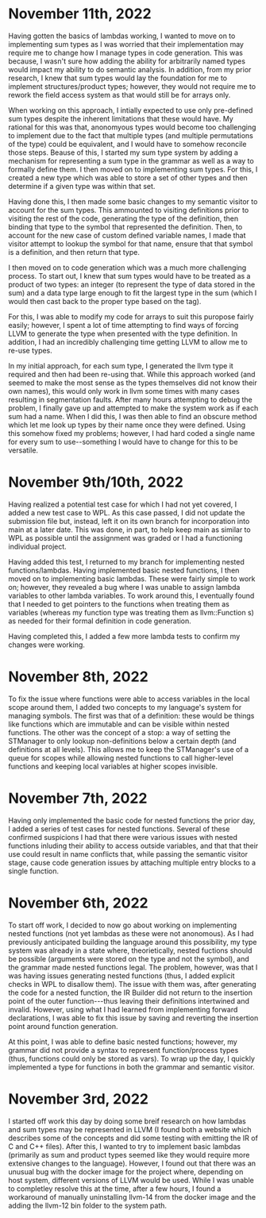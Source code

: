 # November 11th, 2022

Having gotten the basics of lambdas working, I wanted to move on to implementing sum types as I was worried that their implementation may require me to change how I manage types in code generation. This was because, I wasn't sure how adding the ability for arbitrarily named types would impact my ability to do semantic analysis. In addition, from my prior research, I knew that sum types would lay the foundation for me to implement structures/product types; however, they would not require me to rework the field access system as that would still be for arrays only. 

When working on this approach, I intially expected to use only pre-defined sum types despite the inherent limitations that these would have. My rational for this was that, anonomyous types would become too challenging to implement due to the fact that multiple types (and multiple permutations of the type) could be equivalent, and I would have to somehow reconcile those steps. Beause of this, I started my sum type system by adding a mechanism for representing a sum type in the grammar as well as a way to formally define them. I then moved on to implementing sum types. For this, I created a new type which was able to store a set of other types and then determine if a given type was within that set. 

Having done this, I then made some basic changes to my semantic visitor to account for the sum types. This ammounted to visiting definitions prior to visiting the rest of the code, generating the type of the definition, then binding that type to the symbol that represented the definition. Then, to account for the new case of custom defined variable names, I made that visitor attempt to lookup the symbol for that name, ensure that that symbol is a definition, and then return that type. 


I then moved on to code generation which was a much more challenging process. To start out, I knew that sum types would have to be treated as a product of two types: an integer (to represent the type of data stored in the sum) and a data type large enough to fit the largest type in the sum (which I would then cast back to the proper type based on the tag).

For this, I was able to modify my code for arrays to suit this puropose fairly easily; however, I spent a lot of time attempting to find ways of forcing LLVM to generate the type when presented with the type definition. In addition, I had an incredibly challenging time getting LLVM to allow me to re-use types. 

In my initial approach, for each sum type, I generated the llvm type it required and then had been re-using that. While this approach worked (and seemed to make the most sense as the types themselves did not know their own names), this would only work in llvm some times with many cases resulting in segmentation faults. After many hours attempting to debug the problem, I finally gave up and attempted to make the system work as if each sum had a name. When I did this, I was then able to find an obscure method which let me look up types by their name once they were defined. Using this somehow fixed my problems; however, I had hard coded a single name for every sum to use--something I would have to change for this to be versatile. 

# November 9th/10th, 2022

Having realized a potential test case for which I had not yet covered, 
I added a new test case to WPL. As this case passed, I did not update the submission file but, instead, left it on its own branch for incorporation into main at a later date. This was done, in part, to help keep main as similar to WPL as possible until the assignment was graded or I had a functioning individual project. 

Having added this test, I returned to my branch for implementing nested functions/lambdas. Having implemented basic nested functions, I then moved on to implementing basic lambdas. These were fairly simple to work on; however, they revealed a bug where I was unable to assign lambda variables to other lambda variables. To work around this, I eventually found that I needed to get pointers to the functions when treating them as variables (whereas my function type was treating them as llvm::Function s) as needed for their formal definition in code generation. 

Having completed this, I added a few more lambda tests to confirm my changes were working.

# November 8th, 2022

To fix the issue where functions were able to access variables in the local scope around them, I added two concepts to my language's system for managing symbols. The first was that of a definition: these would be things like functions which are immutable and can be visible within nested functions. The other was the concept of a stop: a way of setting the STManager to only lookup non-definitions below a certain depth (and definitions at all levels). This allows me to keep the STManager's use of a queue for scopes while allowing nested functions to call higher-level functions and keeping local variables at higher scopes invisible. 

# November 7th, 2022

Having only implemented the basic code for nested functions the prior day, I added a series of test cases for nested functions. Several of these confirmed suspicions I had that there were various issues with nested functions inluding their ability to access outside variables, and that that their use could result in name conflicts that, while passing the semantic visitor stage, cause code generation issues by attaching multiple entry blocks to a single function. 


# November 6th, 2022

To start off work, I decided to now go about working on implementing nested functions (not yet lambdas as these were not anonomous). As I had previously anticipated building the language around this possibility, my type system was already in a state where, theorietically, nested fuctions should be possible (arguments were stored on the type and not the symbol), and the grammar made nested functions legal. The problem, however, was that I was having issues generating nested functions (thus, I added explicit checks in WPL to disallow them). The issue with them was, after generating the code for a nested function, the IR Builder did not return to the insertion point of the outer function---thus leaving their definitions intertwined and invalid. However, using what I had learned from implementing forward declarations, I was able to fix this issue by saving and reverting the insertion point around function generation. 

At this point, I was able to define basic nested functions; however, my grammar did not provide a syntax to represent function/process types (thus, functions could only be stored as vars). To wrap up the day, I quickly implemented a type for functions in both the grammar and semantic visitor. 


# November 3rd, 2022

I started off work this day by doing some breif research on how lambdas and sum types may be represented in LLVM (I found both a website which describes some of the concepts and did some testing with emitting the IR of C and C++ files). After this, I wanted to try to implement basic lambdas (primarily as sum and product types seemed like they would require more extensive changes to the language). However, I found out that there was an unusual bug with the docker image for the project where, depending on host system, different versions of LLVM would be used. While I was unable to completley resolve this at the time, after a few hours, I found a workaround of manually uninstalling llvm-14 from the docker image and the adding the llvm-12 bin folder to the system path. 